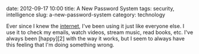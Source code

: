 date: 2012-09-17 10:00
title: A New Password System
tags: security, intelligence
slug: a-new-password-system
category: technology

Ever since I knew the [internet][1], I've been using it just like everyone else. I use it to check my emails, watch videos, stream music, read books, etc. I've always been [happy][2] with the way it works, but I seem to always have this feeling that I'm doing something wrong.

[1]: http://en.wikipedia.org/wiki/Internet